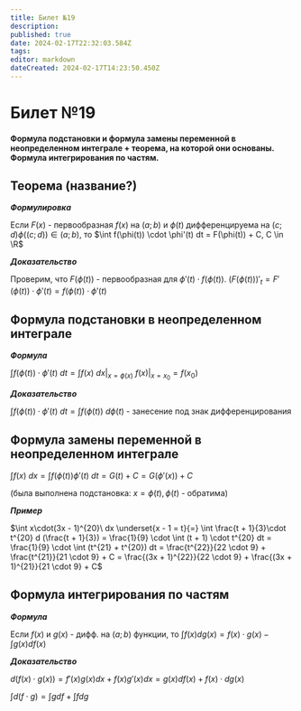 ```yaml
---
title: Билет №19
description: 
published: true
date: 2024-02-17T22:32:03.584Z
tags: 
editor: markdown
dateCreated: 2024-02-17T14:23:50.450Z
---
```


# Билет №19
#### Формула подстановки и формула замены переменной в неопределенном интеграле + теорема, на которой они основаны. Формула интегрирования по частям.

## Теорема (название?)

***Формулировка***

Если $F(x)$ - первообразная $f(x)$ на $(a;b)$ и $\phi(t)$ дифференцируема на $(c;d) \phi((c;d)) \in (a;b)$, то
$\int f(\phi(t)) \cdot \phi'(t) dt = F(\phi(t)) + C, C \in \R$

***Доказательство***

Проверим, что $F(\phi(t))$ - первообразная для $\phi'(t) \cdot f(\phi(t))$.
$(F(\phi(t)))'_t = F'(\phi(t)) \cdot \phi'(t) = f(\phi(t)) \cdot \phi'(t)$

## Формула подстановки в неопределенном интеграле

***Формула***

$\int f(\phi(t)) \cdot \phi'(t)\ dt = \int f(x)\ dx|_{x = \phi(x)}$
$f(x)|_{x = x_0} = f(x_0)$

***Доказательство***

$\int f(\phi(t)) \cdot \phi'(t)\ dt = \int f(\phi(t))\ d\phi(t)$ - занесение под знак дифференцирования

## Формула замены переменной в неопределенном интеграле

$\int f(x)\ dx = \int f(\phi(t))\phi'(t)\ dt = G(t) + C = G(\phi'(x)) + C$

(была выполнена подстановка: $x = \phi(t), \phi(t)$ - обратима)

***Пример***

$\int x\cdot(3x - 1)^{20}\ dx \underset{x - 1 = t}{=} \int \frac{t + 1}{3}\cdot t^{20} d (\frac{t + 1}{3}) = \frac{1}{9} \cdot \int (t + 1) \cdot t^{20} dt = \frac{1}{9} \cdot \int (t^{21} + t^{20}) dt = \frac{t^{22}}{22 \cdot 9} + \frac{t^{21}}{21 \cdot 9} + C = \frac{(3x + 1)^{22}}{22 \cdot 9} + \frac{(3x + 1)^{21}}{21 \cdot 9} + C$

## Формула интегрирования по частям

***Формула***

Если $f(x)$ и $g(x)$ - дифф. на $(a; b)$ функции, то
$\int f(x) d g(x) = f(x)\cdot g(x) - \int g(x) d f(x)$

***Доказательство***

$d(f(x)\cdot g(x)) = f'(x) g(x) dx + f(x) g'(x) dx = g(x) d f(x) + f(x) \cdot d g(x)$

$\int d(f \cdot g) = \int gdf + \int fdg$